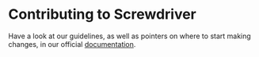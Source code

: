 # Contributing to Screwdriver

Have a look at our guidelines, as well as pointers on where to start making changes, in our official [documentation](https://docs.screwdriver.cd/about/contributing).